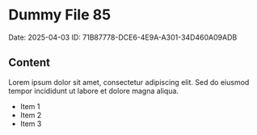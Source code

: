 # Dummy File 85

Date: 2025-04-03
ID: 71B87778-DCE6-4E9A-A301-34D460A09ADB

## Content

Lorem ipsum dolor sit amet, consectetur adipiscing elit.
Sed do eiusmod tempor incididunt ut labore et dolore magna aliqua.

* Item 1
* Item 2
* Item 3
